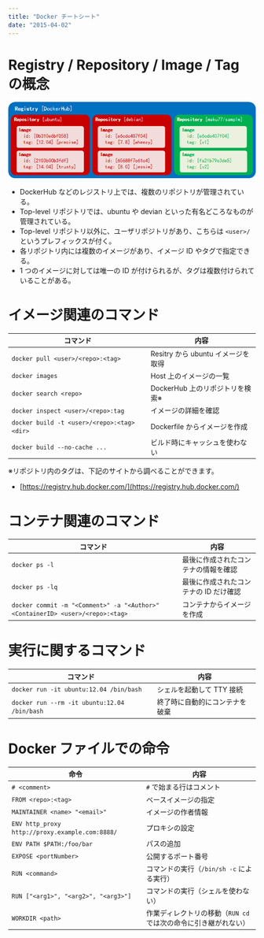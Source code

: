 ```yaml
---
title: "Docker チートシート"
date: "2015-04-02"
---
```


Registry / Repository / Image / Tag の概念
====

![cheatsheet.png](cheatsheet.png)

* DockerHub などのレジストリ上では、複数のリポジトリが管理されている。
* Top-level リポジトリでは、ubuntu や devian といった有名どころなものが管理されている。
* Top-level リポジトリ以外に、ユーザリポジトリがあり、こちらは `<user>/` というプレフィックスが付く。
* 各リポジトリ内には複数のイメージがあり、イメージ ID やタグで指定できる。
* 1 つのイメージに対しては唯一の ID が付けられるが、タグは複数付けられていることがある。


イメージ関連のコマンド
====

| コマンド | 内容 |
| -------- | ---- |
| `docker pull <user>/<repo>:<tag>` | Resitry から ubuntu イメージを取得 |
| `docker images` | Host 上のイメージの一覧 |
| `docker search <repo>` | DockerHub 上のリポジトリを検索※ |
| `docker inspect <user>/<repo>:tag` | イメージの詳細を確認 |
| `docker build -t <user>/<repo>:<tag> <dir>` | Dockerfile からイメージを作成 |
| `docker build --no-cache ...` | ビルド時にキャッシュを使わない |

※リポジトリ内のタグは、下記のサイトから調べることができます。

- [https://registry.hub.docker.com/](https://registry.hub.docker.com/)


コンテナ関連のコマンド
====

| コマンド | 内容 |
| -------- | ---- |
| `docker ps -l`   | 最後に作成されたコンテナの情報を確認 |
| `docker ps -lq`  | 最後に作成されたコンテナの ID だけ確認 |
| `docker commit -m "<Comment>" -a "<Author>" <ContainerID> <user>/<repo>:<tag>` | コンテナからイメージを作成 |


実行に関するコマンド
====

| コマンド | 内容 |
| -------- | ---- |
| `docker run -it ubuntu:12.04 /bin/bash` | シェルを起動して TTY 接続 |
| `docker run --rm -it ubuntu:12.04 /bin/bash` | 終了時に自動的にコンテナを破棄 |


Docker ファイルでの命令
====

| 命令 | 内容 |
| ---- | ---- |
| `# <comment>` | `#` で始まる行はコメント |
| `FROM <repo>:<tag>` | ベースイメージの指定 |
| `MAINTAINER <name> "<email>"` | イメージの作者情報 |
| `ENV http_proxy http://proxy.example.com:8888/` | プロキシの設定 |
| `ENV PATH $PATH:/foo/bar` | パスの追加 |
| `EXPOSE <portNumber>` | 公開するポート番号 |
| `RUN <command>` | コマンドの実行（`/bin/sh -c` による実行） |
| `RUN ["<arg1>", "<arg2>", "<arg3>"]` | コマンドの実行（シェルを使わない） |
| `WORKDIR <path>` | 作業ディレクトリの移動（`RUN cd` では次の命令に引き継がれない） |

